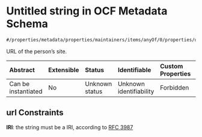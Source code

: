 # Untitled string in OCF Metadata Schema

```txt
#/properties/metadata/properties/maintainers/items/anyOf/0/properties/url#/properties/maintainers/items/properties/url
```

URL of the person’s site.

| Abstract            | Extensible | Status         | Identifiable            | Custom Properties | Additional Properties | Access Restrictions | Defined In                                                                       |
| :------------------ | :--------- | :------------- | :---------------------- | :---------------- | :-------------------- | :------------------ | :------------------------------------------------------------------------------- |
| Can be instantiated | No         | Unknown status | Unknown identifiability | Forbidden         | Allowed               | none                | [metadata.json*](../../../../ocf-spec/0.0.1/schema/common/metadata.json "open original schema") |

## url Constraints

**IRI**: the string must be a IRI, according to [RFC 3987](https://tools.ietf.org/html/rfc3987 "check the specification")
